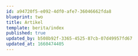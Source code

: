```yaml
---
id: a94720f5-e092-4df0-afe7-36046662fda8
blueprint: two
title: Artikel
template: berita/index
published: true
updated_by: b508b92f-3365-4525-87cb-07d49957fd67
updated_at: 1660474405
---
```

